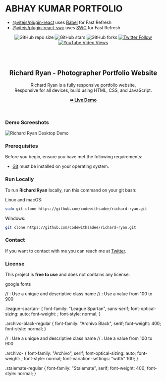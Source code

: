 # ABHAY KUMAR PORTFOLIO

- [@vitejs/plugin-react](https://github.com/vitejs/vite-plugin-react/blob/main/packages/plugin-react/README.md) uses [Babel](https://babeljs.io/) for Fast Refresh
- [@vitejs/plugin-react-swc](https://github.com/vitejs/vite-plugin-react-swc) uses [SWC](https://swc.rs/) for Fast Refresh

<!-- custom it  -->
<div align="center">
  
  ![GitHub repo size](https://img.shields.io/github/repo-size/codewithsadee/richard-ryan)
  ![GitHub stars](https://img.shields.io/github/stars/codewithsadee/richard-ryan?style=social)
  ![GitHub forks](https://img.shields.io/github/forks/codewithsadee/richard-ryan?style=social)
[![Twitter Follow](https://img.shields.io/twitter/follow/codewithsadee_?style=social)](https://twitter.com/intent/follow?screen_name=codewithsadee_)
  [![YouTube Video Views](https://img.shields.io/youtube/views/jOA6ROBXdRE?style=social)](https://youtu.be/jOA6ROBXdRE)

  <br />
  <br />

  <h2 align="center">Richard Ryan - Photographer Portfolio Website</h2>

Richard Ryan is a fully responsive portfolio website, <br />Responsive for all devices, build using HTML, CSS, and JavaScript.

<a href="https://codewithsadee.github.io/richard-ryan/"><strong>➥ Live Demo</strong></a>

</div>

<br />

### Demo Screeshots

![Richard Ryan Desktop Demo](./readme-images/desktop.png "Desktop Demo")

### Prerequisites

Before you begin, ensure you have met the following requirements:

- [Git](https://git-scm.com/downloads "Download Git") must be installed on your operating system.

### Run Locally

To run **Richard Ryan** locally, run this command on your git bash:

Linux and macOS:

```bash
sudo git clone https://github.com/codewithsadee/richard-ryan.git
```

Windows:

```bash
git clone https://github.com/codewithsadee/richard-ryan.git
```

### Contact

If you want to contact with me you can reach me at [Twitter](https://www.twitter.com/codewithsadee).

### License

This project is **free to use** and does not contains any license.

<!-- custom it -->

google fonts

<style>
@import url('https://fonts.googleapis.com/css2?family=Archivo+Black&family=Archivo:ital,wght@0,100..900;1,100..900&family=League+Spartan:wght@100..900&family=Stalemate&display=swap');
</style>

<link rel="preconnect" href="https://fonts.googleapis.com">
<link rel="preconnect" href="https://fonts.gstatic.com" crossorigin>
<link href="https://fonts.googleapis.com/css2?family=Archivo+Black&family=Archivo:ital,wght@0,100..900;1,100..900&family=League+Spartan:wght@100..900&family=Stalemate&display=swap" rel="stylesheet">

// <uniquifier>: Use a unique and descriptive class name
// <weight>: Use a value from 100 to 900

.league-spartan-<uniquifier> {
font-family: "League Spartan", sans-serif;
font-optical-sizing: auto;
font-weight: <weight>;
font-style: normal;
}

.archivo-black-regular {
font-family: "Archivo Black", serif;
font-weight: 400;
font-style: normal;
}

// <uniquifier>: Use a unique and descriptive class name
// <weight>: Use a value from 100 to 900

.archivo-<uniquifier> {
font-family: "Archivo", serif;
font-optical-sizing: auto;
font-weight: <weight>;
font-style: normal;
font-variation-settings:
"wdth" 100;
}

.stalemate-regular {
font-family: "Stalemate", serif;
font-weight: 400;
font-style: normal;
}

<!-- "League Spartan", "Archivo Black", "Archivo", "Stalemate", sans-serif -->

